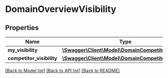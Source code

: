 # DomainOverviewVisibility

## Properties
Name | Type | Description | Notes
------------ | ------------- | ------------- | -------------
**my_visibility** | [**\Swagger\Client\Model\DomainCompetitorVisibility**](DomainCompetitorVisibility.md) |  | [optional] 
**competitor_visibility** | [**\Swagger\Client\Model\DomainCompetitorVisibility**](DomainCompetitorVisibility.md) |  | [optional] 

[[Back to Model list]](../../README.md#documentation-for-models) [[Back to API list]](../../README.md#documentation-for-api-endpoints) [[Back to README]](../../README.md)

